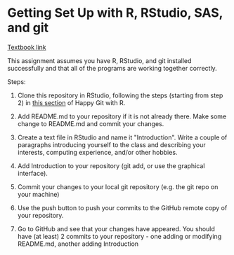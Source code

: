 # Getting Set Up with R, RStudio, SAS, and git

[Textbook link](https://srvanderplas.github.io/unl-stat850/tools.html)

This assignment assumes you have R, RStudio, and git installed successfully and that all of the programs are working together correctly. 

Steps:

1. Clone this repository in RStudio, following the steps (starting from step 2) in [this section](https://happygitwithr.com/existing-github-first.html#new-rstudio-project-via-git-clone-1) of Happy Git with R. 

2. Add README.md to your repository if it is not already there. Make some change to README.md and commit your changes.

3. Create a text file in RStudio and name it "Introduction". Write a couple of paragraphs introducing yourself to the class and describing your interests, computing experience, and/or other hobbies.

4. Add Introduction to your repository (git add, or use the graphical interface).

5. Commit your changes to your local git repository (e.g. the git repo on your machine)

6. Use the push button to push your commits to the GitHub remote copy of your repository.

7. Go to GitHub and see that your changes have appeared. You should have (at least) 2 commits to your repository - one adding or modifying README.md, another adding Introduction
